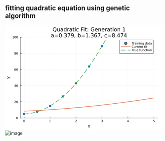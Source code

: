 ## fitting quadratic equation using genetic algorithm
![image](https://github.com/ayaan-momin/curvefitting/blob/main/plot.gif)
![image](https://github.com/user-attachments/assets/bca81f69-7462-492a-8b6c-3d949fbf3acd)
